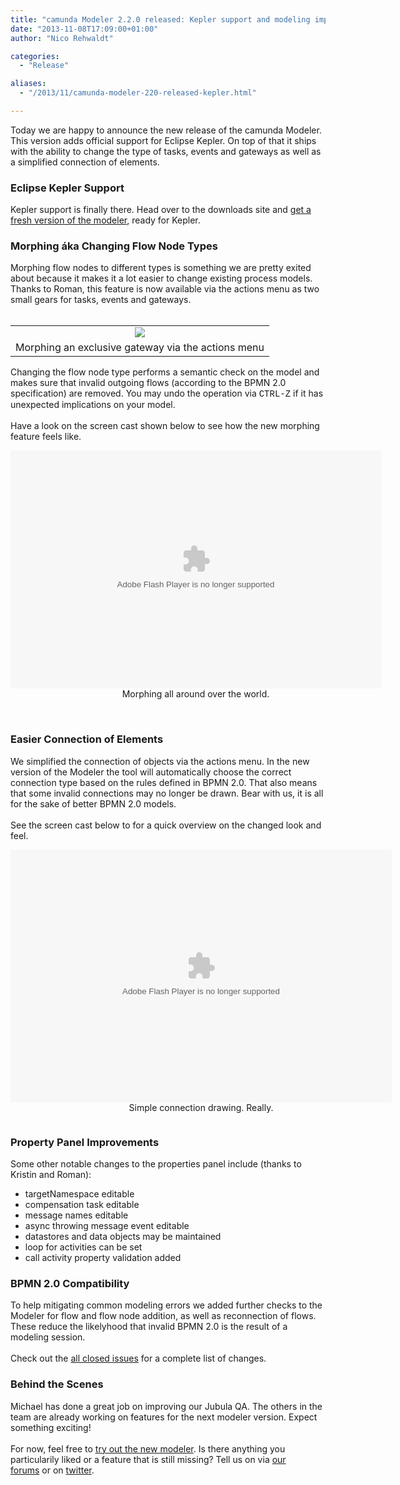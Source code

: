 ```yaml
---
title: "camunda Modeler 2.2.0 released: Kepler support and modeling improvements"
date: "2013-11-08T17:09:00+01:00"
author: "Nico Rehwaldt"

categories:
  - "Release"

aliases:
  - "/2013/11/camunda-modeler-220-released-kepler.html"

---
```


Today we are happy to announce the new release of the camunda Modeler. This version adds official support for Eclipse Kepler. On top of that it ships with the ability to change the type of tasks, events and gateways as well as a simplified connection of elements. <br />
<a name='more'></a><h3>
Eclipse Kepler Support</h3>
<div>
Kepler support is finally there. Head over to the downloads site and <a href="http://camunda.org/download/modeler/">get a fresh version of the modeler</a>, ready for Kepler.</div>
<h3>
Morphing áka Changing Flow Node Types</h3>
<div>
Morphing flow nodes to different types is something we are pretty exited about because it makes it a lot easier to change existing process models. Thanks to Roman, this feature is now available via the actions menu as two small gears for tasks, events and gateways.</div>
<div>
<br /></div>
<table align="center" cellpadding="0" cellspacing="0" class="tr-caption-container" style="margin-left: auto; margin-right: auto; text-align: center;"><tbody>
<tr><td style="text-align: center;"><a href="http://3.bp.blogspot.com/-g7blQ23YZ5k/Unz9fgP2aTI/AAAAAAAAAJk/ycU_Jk-WAwE/s1600/morph.png" imageanchor="1" style="margin-left: auto; margin-right: auto;"><img border="0" src="http://3.bp.blogspot.com/-g7blQ23YZ5k/Unz9fgP2aTI/AAAAAAAAAJk/ycU_Jk-WAwE/s1600/morph.png" /></a></td></tr>
<tr><td class="tr-caption" style="text-align: center;">Morphing an exclusive gateway via the actions menu</td></tr>
</tbody></table>
<div>
Changing the flow node type performs a semantic check on the model and makes sure that invalid outgoing flows (according to the BPMN 2.0 specification) are removed. You may undo the operation via&nbsp;<span style="font-family: Courier New, Courier, monospace;">CTRL-Z</span><span style="font-family: inherit;">&nbsp;if it has unexpected implications on your model.</span><br />
<span style="font-family: inherit;"><br /></span></div>
<div>
<span style="font-family: inherit;">Have a look on the screen cast shown below to see how the new morphing feature feels like.</span></div>
<center>
<div class="tr-caption-container" style="display: inline-block; margin: 1em auto; width: auto;">
<embed align="middle" allowscriptaccess="always" height="381" pluginspage="http://www.macromedia.com/go/getflashplayer" quality="high" src="http://camunda.github.com/camunda-modeler/assets/video/morph/morph.swf" type="application/x-shockwave-flash" width="593"></embed>

<div class="tr-caption">
Morphing all around over the world.
</div>
</div>
</center>
<div>
<br />
<h3>
Easier Connection of Elements</h3>
</div>
<div>
We simplified the connection of objects via the actions menu. In the new version of the Modeler the tool will automatically choose the correct connection type based on the rules defined in BPMN 2.0. That also means that some invalid connections may no longer be drawn. Bear with us, it is all for the sake of better BPMN 2.0 models.&nbsp;</div>
<div>
<br /></div>
<div>
See the screen cast below to for a quick overview on the changed look and feel.</div>
<center>
<div class="tr-caption-container" style="display: inline-block; margin: 1em auto; width: auto;">
<embed align="middle" allowscriptaccess="always" height="404" pluginspage="http://www.macromedia.com/go/getflashplayer" quality="high" src="http://camunda.github.com/camunda-modeler/assets/video/morph/connection.swf" type="application/x-shockwave-flash" width="610"></embed>

<div class="tr-caption">
Simple connection drawing. Really.
</div>
</div>
</center>
<div>
<h3>
Property Panel Improvements</h3>
</div>
<div>
Some other notable changes to the properties panel include (thanks to Kristin and Roman):</div>
<div>
<ul>
<li>targetNamespace editable</li>
<li>compensation task editable</li>
<li>message names editable</li>
<li>async throwing message event editable</li>
<li>datastores and data objects may be maintained</li>
<li>loop for activities can be set</li>
<li>call activity property validation added</li>
</ul>
<div>
<h3>
BPMN 2.0 Compatibility</h3>
</div>
<div>
To help mitigating common modeling errors we added further checks to the Modeler for flow and flow node addition, as well as reconnection of flows. These reduce the likelyhood that invalid BPMN 2.0 is the result of a modeling session.&nbsp;</div>
</div>
<div>
<br /></div>
<div>
<span style="line-height: 15.453125px;">Check out the&nbsp;</span><a href="https://app.camunda.com/jira/secure/ReleaseNote.jspa?projectId=10230&amp;version=13001">all closed issues</a>&nbsp;for a complete list of changes.</div>
<div>
</div>
<h3>
Behind the Scenes</h3>
<div>
Michael has done a great job on improving our Jubula QA. The others in the team are already working on features for the next modeler version. Expect something exciting!</div>
<div>
<br /></div>
<div>
For now, feel free to <a href="http://camunda.org/download/modeler/">try out the new modeler</a>. Is there anything you particularily liked or a feature that is still missing? Tell us on via&nbsp;<a href="https://groups.google.com/forum/?fromgroups#!forum/camunda-bpm-users">our forums</a>&nbsp;or&nbsp;on&nbsp;<a href="https://twitter.com/camundaBPM">twitter</a>.</div>